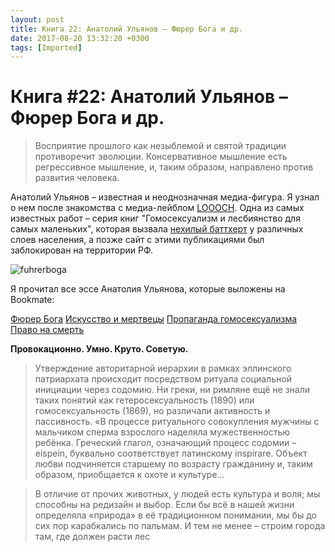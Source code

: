```yaml
---
layout: post
title: Книга 22: Анатолий Ульянов – Фюрер Бога и др.
date: 2017-08-20 13:32:20 +0300
tags: [Imported]
---
```

# Книга #22: Анатолий Ульянов – Фюрер Бога и др. 

> Восприятие прошлого как незыблемой и святой традиции противоречит эволюции. Консервативное мышление есть регрессивное мышление, и, таким образом, направлено против развития человека.

Анатолий Ульянов – известная и неоднозначная медиа-фигура. Я узнал о нем после знакомства с медиа-лейблом [LOOOCH](http://looo.ch/). Одна из самых известных работ – серия книг "Гомосексуализм и лесбиянство для самых маленьких", которая вызвала [нехилый баттхерт](http://svyatoslav.livejournal.com/450023.html) у различных слоев населения, а позже сайт с этими публикациями был заблокирован на территории РФ.

![fuhrerboga](https://vlaim.s3.amazonaws.com/uploads/2016/10/fuhrerboga-300x226.png)

Я прочитал все эссе Анатолия Ульянова, которые выложены на Bookmate:

[Фюрер Бога](https://bookmate.com/books/BpyY2cD6)
[Искусство и мертвецы](https://bookmate.com/books/L5kk7poM)
[Пропаганда гомосексуализма](https://bookmate.com/books/iYiwx8Sb)
[Право на смерть](https://bookmate.com/books/karuVXzM)

**Провокационно. Умно. Круто. Советую.**

> <div class="bm-quote-content-text">Утверждение авторитарной иерархии в рамках эллинского патриархата происходит посредством ритуала социальной инициации через содомию. Ни греки, ни римляне ещё не знали таких понятий как гетеросексуальность (1890) или гомосексуальность (1869), но различали активность и пассивность. «В процессе ритуального совокупления мужчины с мальчиком сперма взрослого наделяла мужественностью ребёнка. Греческий глагол, означающий процесс содомии – eispein, буквально соответствует латинскому inspirare. Объект любви подчиняется старшему по возрасту гражданину и, таким образом, приобщается к охоте и культуре…</div>

> <div class="bm-quote-content-text">В отличие от прочих животных, у людей есть культура и воля; мы способны на редизайн и выбор. Если бы всё в нашей жизни определяла «природа» в её традиционном понимании, мы бы до сих пор карабкались по пальмам. И тем не менее – строим города там, где должен расти лес</div>
> 
>
